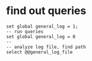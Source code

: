 # find out queries

```
set global general_log = 1;
-- run queries
set global general_log = 0
--
-- analyze log file, find path 
select @@general_log_file 
```

